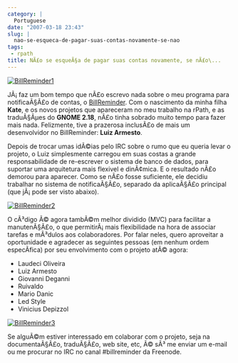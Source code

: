 ```yaml
---
category: |
  Portuguese
date: "2007-03-18 23:43"
slug: |
  nao-se-esqueca-de-pagar-suas-contas-novamente-se-nao
tags:
 - rpath
title: NÃ£o se esqueÃ§a de pagar suas contas novamente, se nÃ£o\...
---
```


[![BillReminder1](http://farm1.static.flickr.com/155/426001389_82fe3885b7_m.jpg)](http://www.flickr.com/photos/25563799@N00/426001389/)

JÃ¡ faz um bom tempo que nÃ£o escrevo nada sobre o meu programa para
notificaÃ§Ã£o de contas, o
[BillReminder](http://billreminder.sourceforge.net/). Com o nascimento
da minha filha **Kate**, e os novos projetos que apareceram no meu
trabalho na rPath, e as traduÃ§Ãµes do **GNOME 2.18**, nÃ£o tinha
sobrado muito tempo para fazer mais nada. Felizmente, tive a prazerosa
inclusÃ£o de mais um desenvolvidor no BillReminder: **Luiz Armesto**.

Depois de trocar umas idÃ©ias pelo IRC sobre o rumo que eu queria levar
o projeto, o Luiz simplesmente carregou em suas costas a grande
responsabilidade de re-escrever o sistema de banco de dados, para
suportar uma arquitetura mais flexivel e dinÃ¢mica. E o resultado nÃ£o
demorou para aparecer. Como se nÃ£o fosse suficiente, ele decidiu
trabalhar no sistema de notificaÃ§Ã£o, separado da aplicaÃ§Ã£o principal
(que jÃ¡ pode ser visto abaixo).

[![BillReminder2](http://farm1.static.flickr.com/147/425950335_8dabe3ed84.jpg)](http://www.flickr.com/photos/25563799@N00/425950335/)

O cÃ³digo Ã© agora tambÃ©m melhor dividido (MVC) para facilitar a
manutenÃ§Ã£o, o que permitirÃ¡ mais flexibilidade na hora de associar
tarefas e mÃ³dulos aos colaboradores. Por falar neles, quero aproveitar
a oportunidade e agradecer as seguintes pessoas (em nenhum ordem
especÃ­fica) por seu envolvimento com o projeto atÃ© agora:

-   Laudeci Oliveira
-   Luiz Armesto
-   Giovanni Deganni
-   Ruivaldo
-   Mario Danic
-   Led Style
-   Vinicius Depizzol

[![BillReminder3](http://farm1.static.flickr.com/163/425950328_95c8541535.jpg)](http://www.flickr.com/photos/25563799@N00/425950328/)

Se alguÃ©m estiver interessado em colaborar com o projeto, seja na
documentaÃ§Ã£o, traduÃ§Ã£o, web site, etc, Ã© sÃ³ me enviar um e-mail ou
me procurar no IRC no canal \#billreminder da Freenode.
